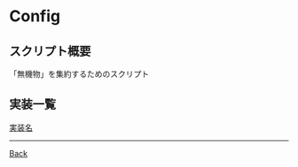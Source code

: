 # Config

## スクリプト概要

「無機物」を集約するためのスクリプト

## 実装一覧

[実装名](./__Todo/README.md)

---
[Back](../README.md)  